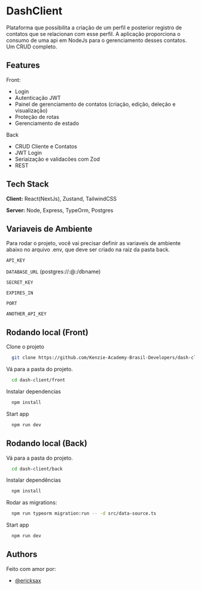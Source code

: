 # DashClient

Plataforma que possibilita a criação de um perfil e posterior registro de contatos que se relacionan com esse perfil. A aplicação proporciona o consumo de uma api em NodeJs para o gerenciamento desses contatos. Um CRUD completo.

## Features

Front:

- Login
- Autenticação JWT
- Painel de gerenciamento de contatos (criação, edição, deleção e visualização)
- Proteção de rotas
- Gerenciamento de estado

Back

- CRUD Cliente e Contatos
- JWT Login
- Seriaização e validacões com Zod
- REST

## Tech Stack

**Client:** React(NextJs), Zustand, TailwindCSS

**Server:** Node, Express, TypeOrm, Postgres

## Variaveis de Ambiente

Para rodar o projeto, você vai precisar definir as variaveis de ambiente abaixo no arquivo .env, que deve ser criado na raiz da pasta back.

`API_KEY`

`DATABASE_URL` (postgres://<user>:<pass>@<host>:<port>/dbname)

`SECRET_KEY`

`EXPIRES_IN`

`PORT`

`ANOTHER_API_KEY`

## Rodando local (Front)

Clone o projeto

```bash
  git clone https://github.com/Kenzie-Academy-Brasil-Developers/dash-client.git
```

Vá para a pasta do projeto.

```bash
  cd dash-client/front
```

Instalar dependencias

```bash
  npm install
```

Start app

```bash
  npm run dev
```

## Rodando local (Back)

Vá para a pasta do projeto.

```bash
  cd dash-client/back
```

Instalar dependências

```bash
  npm install
```

Rodar as migrations:

```bash
  npm run typeorm migration:run -- -d src/data-source.ts
```

Start app

```bash
  npm run dev
```

## Authors

Feito com amor por:

- [@ericksax](https://www.github.com/ericksax)
